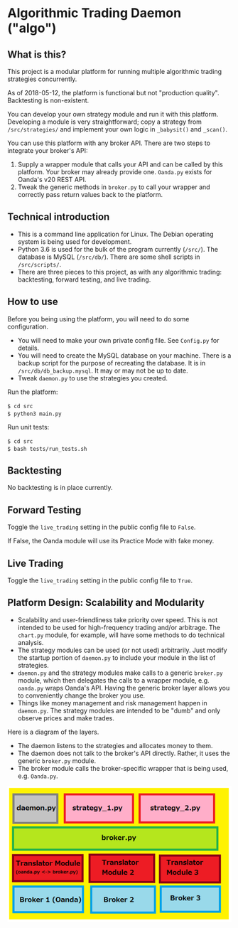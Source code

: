 # Algorithmic Trading Daemon ("algo")

## What is this?

This project is a modular platform for running multiple algorithmic trading strategies concurrently.

As of 2018-05-12, the platform is functional but not "production quality". Backtesting is non-existent. 

You can develop your own strategy module and run it with this platform. Developing a module is very straightforward; copy a strategy from `/src/strategies/` and implement your own logic in `_babysit()` and `_scan()`.

You can use this platform with any broker API. There are two steps to integrate your broker's API:

1. Supply a wrapper module that calls your API and can be called by this platform. Your broker may already provide one. `Oanda.py` exists for Oanda's v20 REST API.
2. Tweak the generic methods in `broker.py` to call your wrapper and correctly pass return values back to the platform.

## Technical introduction

- This is a command line application for Linux. The Debian operating system is being used for development.
- Python 3.6 is used for the bulk of the program currently (`/src/`). The database is MySQL (`/src/db/`). There are some shell scripts in `/src/scripts/`.
- There are three pieces to this project, as with any algorithmic trading: backtesting, forward testing, and live trading.

## How to use

Before you being using the platform, you will need to do some configuration.

- You will need to make your own private config file. See `Config.py` for details.
- You will need to create the MySQL database on your machine. There is a backup script for the purpose of recreating the database. It is in `/src/db/db_backup.mysql`. It may or may not be up to date.
- Tweak `daemon.py` to use the strategies you created.

Run the platform:

`$ cd src`  
`$ python3 main.py`

Run unit tests:

`$ cd src`  
`$ bash tests/run_tests.sh` 

## Backtesting

No backtesting is in place currently.

## Forward Testing

Toggle the `live_trading` setting in the public config file to `False`.

If False, the Oanda module will use its Practice Mode with fake money.

## Live Trading

Toggle the `live_trading` setting in the public config file to `True`.

## Platform Design: Scalability and Modularity

- Scalability and user-friendliness take priority over speed. This is not intended to be used for high-frequency trading and/or arbitrage. The `chart.py` module, for example, will have some methods to do technical analysis.
- The strategy modules can be used (or not used) arbitrarily. Just modify the startup portion of `daemon.py` to include your module in the list of strategies.
- `daemon.py` and the strategy modules make calls to a generic `broker.py` module, which then delegates the calls to a wrapper module, e.g. `oanda.py` wraps Oanda's API. Having the generic broker layer allows you to conveniently change the broker you use.
- Things like money management and risk management happen in `daemon.py`. The strategy modules are intended to be "dumb" and only observe prices and make trades.

Here is a diagram of the layers.

- The daemon listens to the strategies and allocates money to them.
- The daemon does not talk to the broker's API directly. Rather, it uses the generic `broker.py` module.
- The broker module calls the broker-specific wrapper that is being used, e.g. `Oanda.py`.

![diagram](docs/platform_diagram_2.png)

